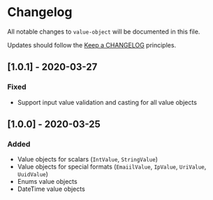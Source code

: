 # Changelog

All notable changes to `value-object` will be documented in this file.

Updates should follow the [Keep a CHANGELOG](http://keepachangelog.com/) principles.

<!--
## [X.Y.Z] - YYYY-MM-DD
### Added
- Nothing

### Deprecated
- Nothing

### Fixed
- Nothing

### Removed
- Nothing

### Security
- Nothing
-->

## [1.0.1] - 2020-03-27
### Fixed
- Support input value validation and casting for all value objects

## [1.0.0] - 2020-03-25
### Added
- Value objects for scalars (`IntValue`, `StringValue`)
- Value objects for special formats (`EmaiilValue`, `IpValue`, `UriValue`, `UuidValue`)
- Enums value objects
- DateTime value objects
